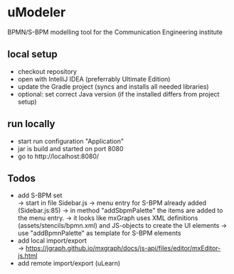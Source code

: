 # uModeler
BPMN/S-BPM modelling tool for the Communication Engineering institute

## local setup

* checkout repository
* open with IntelliJ IDEA (preferrably Ultimate Edition)
* update the Gradle project (syncs and installs all needed libraries)
* optional: set correct Java version (if the installed differs from project setup)

## run locally

* start run configuration "Application"
* jar is build and started on port 8080
* go to http://localhost:8080/ 

## Todos

* add S-BPM set  
 -> start in file Sidebar.js
 -> menu entry for S-BPM already added (Sidebar.js:85)
 -> in method "addSbpmPalette" the items are added to the menu entry.
 -> it looks like mxGraph uses XML definitions (assets/stencils/bpmn.xml) and JS-objects to create the UI elements
 -> use "addBpmnPalette" as template for S-BPM elements
* add local import/export  
 -> https://jgraph.github.io/mxgraph/docs/js-api/files/editor/mxEditor-js.html
* add remote import/export (uLearn)